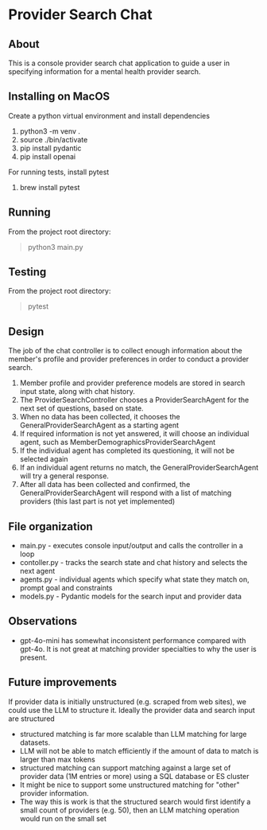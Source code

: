 # Provider Search Chat

## About
This is a console provider search chat application to guide a user in specifying information for a mental health provider search.

## Installing on MacOS
Create a python virtual environment and install dependencies
1. python3 -m venv .
2. source ./bin/activate
3. pip install pydantic
4. pip install openai

For running tests, install pytest
1. brew install pytest

## Running
From the project root directory:
> python3 main.py

## Testing
From the project root directory:
> pytest

## Design
The job of the chat controller is to collect enough information about the member's profile and provider preferences in order to conduct a provider search.

1. Member profile and provider preference models are stored in search input state, along with chat history.
2. The ProviderSearchController chooses a ProviderSearchAgent for the next set of questions, based on state.
3. When no data has been collected, it chooses the GeneralProviderSearchAgent as a starting agent
4. If required information is not yet answered, it will choose an individual agent, such as MemberDemographicsProviderSearchAgent
5. If the individual agent has completed its questioning, it will not be selected again
6. If an individual agent returns no match, the GeneralProviderSearchAgent will try a general response.
7. After all data has been collected and confirmed, the GeneralProviderSearchAgent will respond with a list of matching providers
   (this last part is not yet implemented)

## File organization
* main.py - executes console input/output and calls the controller in a loop
* contoller.py - tracks the search state and chat history and selects the next agent
* agents.py - individual agents which specify what state they match on, prompt goal and constraints
* models.py - Pydantic models for the search input and provider data

## Observations
* gpt-4o-mini has somewhat inconsistent performance compared with gpt-4o.  It is not great at matching provider specialties
to why the user is present.

## Future improvements
If provider data is initially unstructured (e.g. scraped from web sites), we could use the LLM to structure it.
Ideally the provider data and search input are structured

* structured matching is far more scalable than LLM matching for large datasets.
* LLM will not be able to match efficiently if the amount of data to match is larger than max tokens
* structured matching can support matching against a large set of provider data (1M entries or more) using a SQL database or ES cluster
* It might be nice to support some unstructured matching for "other" provider information.
* The way this is work is that the structured search would first identify a small count of providers (e.g. 50), then an LLM matching operation would run on the small set

